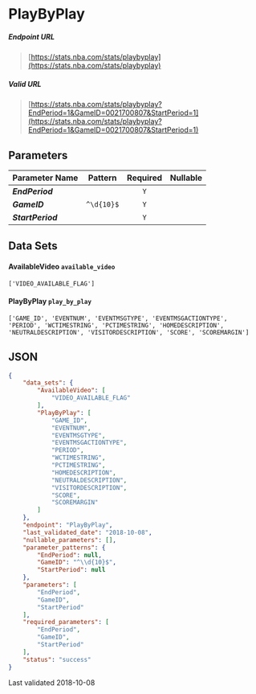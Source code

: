 # PlayByPlay

##### Endpoint URL
>[https://stats.nba.com/stats/playbyplay](https://stats.nba.com/stats/playbyplay)

##### Valid URL
>[https://stats.nba.com/stats/playbyplay?EndPeriod=1&GameID=0021700807&StartPeriod=1](https://stats.nba.com/stats/playbyplay?EndPeriod=1&GameID=0021700807&StartPeriod=1)

## Parameters
Parameter Name | Pattern | Required | Nullable
------------ | :-----------: | :---: | :---:
_**EndPeriod**_ |  | `Y` |  | 
_**GameID**_ | `^\d{10}$` | `Y` |  | 
_**StartPeriod**_ |  | `Y` |  | 

## Data Sets
#### AvailableVideo `available_video`
```text
['VIDEO_AVAILABLE_FLAG']
```

#### PlayByPlay `play_by_play`
```text
['GAME_ID', 'EVENTNUM', 'EVENTMSGTYPE', 'EVENTMSGACTIONTYPE', 'PERIOD', 'WCTIMESTRING', 'PCTIMESTRING', 'HOMEDESCRIPTION', 'NEUTRALDESCRIPTION', 'VISITORDESCRIPTION', 'SCORE', 'SCOREMARGIN']
```


## JSON
```json
{
    "data_sets": {
        "AvailableVideo": [
            "VIDEO_AVAILABLE_FLAG"
        ],
        "PlayByPlay": [
            "GAME_ID",
            "EVENTNUM",
            "EVENTMSGTYPE",
            "EVENTMSGACTIONTYPE",
            "PERIOD",
            "WCTIMESTRING",
            "PCTIMESTRING",
            "HOMEDESCRIPTION",
            "NEUTRALDESCRIPTION",
            "VISITORDESCRIPTION",
            "SCORE",
            "SCOREMARGIN"
        ]
    },
    "endpoint": "PlayByPlay",
    "last_validated_date": "2018-10-08",
    "nullable_parameters": [],
    "parameter_patterns": {
        "EndPeriod": null,
        "GameID": "^\\d{10}$",
        "StartPeriod": null
    },
    "parameters": [
        "EndPeriod",
        "GameID",
        "StartPeriod"
    ],
    "required_parameters": [
        "EndPeriod",
        "GameID",
        "StartPeriod"
    ],
    "status": "success"
}
```

Last validated 2018-10-08